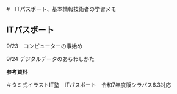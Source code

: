 #　ITパスポート、基本情報技術者の学習メモ

## ITパスポート

9/23　コンピューターの事始め

9/24 デジタルデータのあらわしかた

**参考資料**

キタミ式イラストIT塾　ITパスポート　令和7年度版シラバス6.3対応
